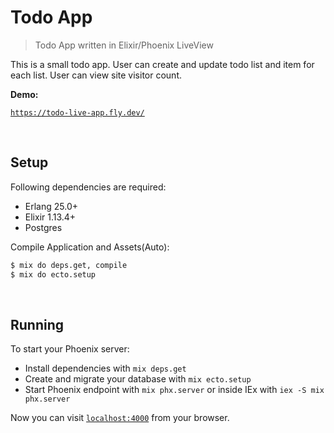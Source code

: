 # Todo App

> Todo App written in Elixir/Phoenix LiveView

This is a small todo app. User can create and update todo list and item for each list.
User can view site visitor count.

**Demo:**

[`https://todo-live-app.fly.dev/`](https://todo-live-app.fly.dev/)

<br>

## Setup

Following dependencies are required:

- Erlang 25.0+
- Elixir 1.13.4+
- Postgres

Compile Application and Assets(Auto):

```bash
$ mix do deps.get, compile
$ mix do ecto.setup
```

<br>

## Running

To start your Phoenix server:

- Install dependencies with `mix deps.get`
- Create and migrate your database with `mix ecto.setup`
- Start Phoenix endpoint with `mix phx.server` or inside IEx with `iex -S mix phx.server`

Now you can visit [`localhost:4000`](http://localhost:4000) from your browser.
